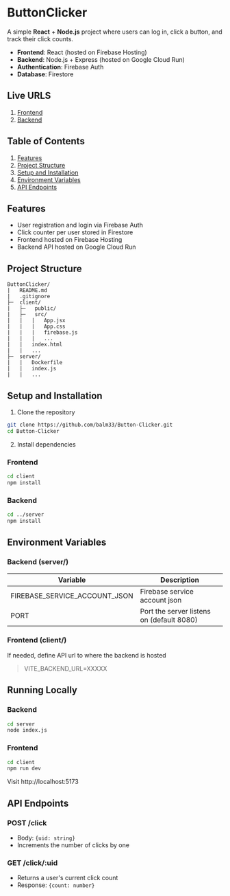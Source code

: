 # ButtonClicker

A simple **React** + **Node.js** project where users can log in, click a button, and track their click counts.

- **Frontend**: React (hosted on Firebase Hosting)
- **Backend**: Node.js + Express (hosted on Google Cloud Run)
- **Authentication**: Firebase Auth
- **Database**: Firestore

## Live URLS

1. [Frontend](https://button-clicker-3af86.web.app/)
2. [Backend](https://click-backend-1059114516260.us-central1.run.app/)

## Table of Contents

1. [Features](#features)
2. [Project Structure](#project-structure)
3. [Setup and Installation](#setup-and-installation)
4. [Environment Variables](#environment-variables)
5. [API Endpoints](#api-endpoints)

## Features

- User registration and login via Firebase Auth
- Click counter per user stored in Firestore
- Frontend hosted on Firebase Hosting
- Backend API hosted on Google Cloud Run

## Project Structure

```
ButtonClicker/
|   README.md
|   .gitignore
├─  client/
|   ├─   public/
|   ├─   src/
|   |   |   App.jsx
|   |   |   App.css
|   |   |   firebase.js
|   |   |   ...
|   |   index.html
|   |   ...
├─  server/
|   |   Dockerfile
|   |   index.js
|   |   ...
```

## Setup and Installation

1. Clone the repository

```bash
git clone https://github.com/balm33/Button-Clicker.git
cd Button-Clicker
```

2. Install dependencies

### Frontend

```bash
cd client
npm install
```

### Backend

```bash
cd ../server
npm install
```

## Environment Variables

### Backend (server/)

| Variable                      | Description                               |
| ----------------------------- | ----------------------------------------- |
| FIREBASE_SERVICE_ACCOUNT_JSON | Firebase service account json             |
| PORT                          | Port the server listens on (default 8080) |

### Frontend (client/)

If needed, define API url to where the backend is hosted

> VITE_BACKEND_URL=XXXXX

## Running Locally

### Backend

```bash
cd server
node index.js
```

### Frontend

```bash
cd client
npm run dev
```

Visit http://localhost:5173

## API Endpoints

### POST /click

- Body: `{uid: string}`
- Increments the number of clicks by one

### GET /click/:uid

- Returns a user's current click count
- Response: `{count: number}`
